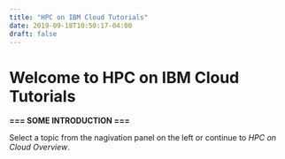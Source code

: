 ```yaml
---
title: "HPC on IBM Cloud Tutorials"
date: 2019-09-18T10:50:17-04:00
draft: false
---
```

# Welcome to HPC on IBM Cloud Tutorials

**=== SOME INTRODUCTION ===**

Select a topic from the nagivation panel on the left or continue to *HPC on Cloud Overview*.
